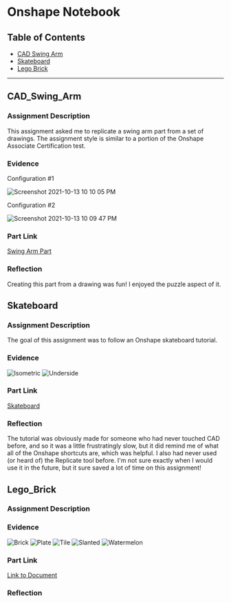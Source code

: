 # Onshape Notebook

## Table of Contents
* [CAD Swing Arm](#CAD_Swing_Arm)
* [Skateboard](#Skateboard)
* [Lego Brick](#Lego_Brick)

---

## CAD_Swing_Arm 

### Assignment Description

This assignment asked me to replicate a swing arm part from a set of drawings. The assignment style is similar to a portion of the Onshape Associate Certification test.

### Evidence 

Configuration #1

![Screenshot 2021-10-13 10 10 05 PM](https://user-images.githubusercontent.com/89222808/137238893-1fb00671-a56e-4945-a0b9-d2524f2dbd67.png)

Configuration #2

![Screenshot 2021-10-13 10 09 47 PM](https://user-images.githubusercontent.com/89222808/137238944-1d552151-7784-423e-88ad-8f4976325d97.png)

### Part Link
[Swing Arm Part](https://cvilleschools.onshape.com/documents/a2e1de8649f0a4bf210113c6/w/b7a1966e53e01d11a44c4147/e/003adf8186a4c75a14071a3c?configuration=List_LwLrctkimvoh8i%3DDefault&renderMode=0&uiState=616da23d182faa28db148ae4)


### Reflection
Creating this part from a drawing was fun! I enjoyed the puzzle aspect of it. 

## Skateboard

### Assignment Description 
The goal of this assignment was to follow an Onshape skateboard tutorial.
### Evidence

![Isometric](https://github.com/jbailey24/Engineering_4_Notebook/blob/main/Onshape/media/SkateboardIso.jpg)
![Underside](https://github.com/jbailey24/Engineering_4_Notebook/blob/main/Onshape/media/Skateboardunder.jpg)
### Part Link
[Skateboard](https://cvilleschools.onshape.com/documents/183faca32d9b1453e1759a35/w/0bdd3badd5f24eb0cfd579c9/e/ae96ab5987203413b8621959)
### Reflection
The tutorial was obviously made for someone who had never touched CAD before, and so it was a little frustratingly slow, but it did remind me of what all of the Onshape shortcuts are, which was helpful. I also had never used (or heard of) the Replicate tool before. I'm not sure exactly when I would use it in the future, but it sure saved a lot of time on this assignment!


## Lego_Brick

### Assignment Description 

### Evidence
![Brick](https://github.com/jbailey24/Engineering_4_Notebook/blob/main/Onshape/media/bricklego.jpg?raw=true)
![Plate](https://github.com/jbailey24/Engineering_4_Notebook/blob/main/Onshape/media/platelego.jpg?raw=true)
![Tile](https://github.com/jbailey24/Engineering_4_Notebook/blob/main/Onshape/media/tilelego.jpg?raw=true)
![Slanted](https://github.com/jbailey24/Engineering_4_Notebook/blob/main/Onshape/media/slantlego.jpg?raw=true)
![Watermelon](https://github.com/jbailey24/Engineering_4_Notebook/blob/main/Onshape/media/watermelonlego.jpg?raw=true)

### Part Link
[Link to Document](https://cvilleschools.onshape.com/documents/f08a7fe11c7f803cc81ea1ed/w/441202257132b970b65bcf70/e/46ac3d9da2203a817154e6cd?configuration=List_9F9PRt82SmeKFt%3DDefault%3BList_9GmRN0LHkYbQnC%3DDefault%3BList_Ggfk3Nm8MmeCcn%3DDefault&renderMode=0&uiState=6182bc06d8521b30013c967f)
### Reflection
